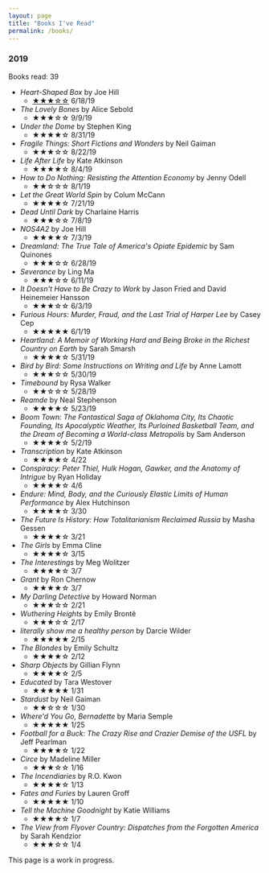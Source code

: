 ```yaml
---
layout: page
title: "Books I've Read"
permalink: /books/
---
```


### 2019

Books read: 39

* *Heart-Shaped Box* by Joe Hill
  * [★★★☆☆](/2019/09/19/heart-shaped-box) 6/18/19
* *The Lovely Bones* by Alice Sebold 
  * ★★★☆☆ 9/9/19
* *Under the Dome* by Stephen King
  * ★★★★☆ 8/31/19
* *Fragile Things: Short Fictions and Wonders* by Neil Gaiman
  * ★★★☆☆ 8/22/19
* *Life After Life* by Kate Atkinson
  * ★★★★☆ 8/4/19
* *How to Do Nothing: Resisting the Attention Economy* by Jenny Odell
  * ★★☆☆☆ 8/1/19
* *Let the Great World Spin* by Colum McCann
  * ★★★★☆ 7/21/19
* *Dead Until Dark* by Charlaine Harris
  * ★★★☆☆ 7/8/19
* *NOS4A2* by Joe Hill
  * ★★★★☆ 7/3/19
* *Dreamland: The True Tale of America's Opiate Epidemic* by Sam Quinones
  * ★★★☆☆ 6/28/19
* *Severance* by Ling Ma
  * ★★★☆☆ 6/11/19
* *It Doesn't Have to Be Crazy to Work* by Jason Fried and David Heinemeier Hansson
  * ★★★☆☆ 6/3/19
* *Furious Hours: Murder, Fraud, and the Last Trial of Harper Lee* by Casey Cep
  * ★★★★★ 6/1/19
* *Heartland: A Memoir of Working Hard and Being Broke in the Richest Country on Earth* by Sarah Smarsh
  * ★★★★☆ 5/31/19
* *Bird by Bird: Some Instructions on Writing and Life* by Anne Lamott
  * ★★★☆☆ 5/30/19
* *Timebound* by Rysa Walker
  * ★★☆☆☆ 5/28/19
* *Reamde* by Neal Stephenson
  * ★★★★☆ 5/23/19
* *Boom Town: The Fantastical Saga of Oklahoma City, Its Chaotic Founding, Its Apocalyptic Weather, Its Purloined Basketball Team, and the Dream of Becoming a World-class Metropolis* by Sam Anderson
  * ★★★★☆ 5/2/19
* *Transcription* by Kate Atkinson
  * ★★★★☆ 4/22
* *Conspiracy: Peter Thiel, Hulk Hogan, Gawker, and the Anatomy of Intrigue* by Ryan Holiday
  * ★★★★☆ 4/6
* *Endure: Mind, Body, and the Curiously Elastic Limits of Human Performance* by Alex Hutchinson
  * ★★★★☆ 3/30
* *The Future Is History: How Totalitarianism Reclaimed Russia* by Masha Gessen
  * ★★★★☆ 3/21
* *The Girls* by Emma Cline
  * ★★★★☆ 3/15
* *The Interestings* by Meg Wolitzer
  * ★★★★☆ 3/7
* *Grant* by Ron Chernow
  * ★★★★☆ 3/7
* *My Darling Detective* by Howard Norman
  * ★★★☆☆ 2/21
* *Wuthering Heights* by Emily Brontë
  * ★★★☆☆ 2/17
* *literally show me a healthy person* by Darcie Wilder
  * ★★★★★ 2/15
* *The Blondes* by Emily Schultz
  * ★★★★☆ 2/12
* *Sharp Objects* by Gillian Flynn
  * ★★★★☆ 2/5
* *Educated* by Tara Westover
  * ★★★★★ 1/31
* *Stardust* by Neil Gaiman
  * ★★☆☆☆ 1/30
* *Where'd You Go, Bernadette* by Maria Semple
  * ★★★★★ 1/25
* *Football for a Buck: The Crazy Rise and Crazier Demise of the USFL* by Jeff Pearlman
  * ★★★★☆ 1/22
* *Circe* by Madeline Miller
  * ★★★☆☆ 1/16
* *The Incendiaries* by R.O. Kwon
  * ★★★★☆ 1/13
* *Fates and Furies* by Lauren Groff
  * ★★★★★ 1/10
* *Tell the Machine Goodnight* by Katie Williams
  * ★★★★☆ 1/7
* *The View from Flyover Country: Dispatches from the Forgotten America* by Sarah Kendzior
  * ★★★☆☆ 1/4
  
This page is a work in progress.
